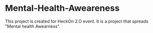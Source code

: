 # Mental-Health-Aweareness
This project is created for HeckOn 2.O event. It is a project that spreads "Mental health Awearness".
